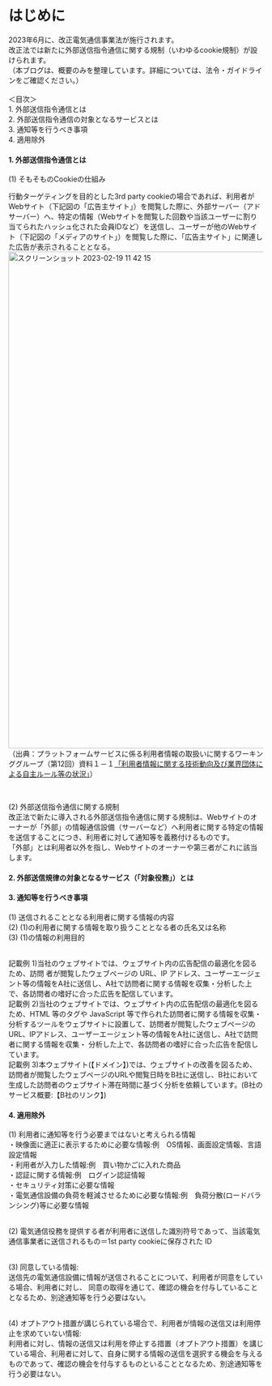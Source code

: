 # はじめに
2023年6月に、改正電気通信事業法が施行されます。<br>
改正法では新たに外部送信指令通信に関する規制（いわゆるcookie規制）が設けられます。<br>
（本ブログは、概要のみを整理しています。詳細については、法令・ガイドラインをご確認ください。）<br>
<br>
＜目次＞
<br>1. 外部送信指令通信とは
<br>2. 外部送信指令通信の対象となるサービスとは
<br>3. 通知等を行うべき事項
<br>4. 適用除外


#### 1. 外部送信指令通信とは
(1) そもそものCookieの仕組み<br>

行動ターゲティングを目的とした3rd party cookieの場合であれば、利用者がWebサイト（下記図の「広告主サイト」）を閲覧した際に、外部サーバー（アドサーバー）へ、特定の情報（Webサイトを閲覧した回数や当該ユーザーに割り当てられたハッシュ化された会員IDなど）を送信し、ユーザーが他のWebサイト（下記図の「メディアのサイト」）を閲覧した際に、「広告主サイト」に関連した広告が表示されることとなる。
<img width="981" alt="スクリーンショット 2023-02-19 11 42 15" src="https://user-images.githubusercontent.com/32214011/219909297-81d15c9f-63d6-4d9a-851c-d18b15c13e64.png">
（出典：プラットフォームサービスに係る利用者情報の取扱いに関するワーキンググループ（第12回）資料１－１[「利用者情報に関する技術動向及び業界団体による自主ルール等の状況」](https://www.soumu.go.jp/main_content/000811618.pdf)）

<br>



(2) 外部送信指令通信に関する規制
<br>
改正法で新たに導入される外部送信指令通信に関する規制は、Webサイトのオーナーが「外部」の情報通信設備（サーバーなど）へ利用者に関する特定の情報を送信することにつき、利用者に対して通知等を義務付けるものです。
<br>
「外部」とは利用者以外を指し、Webサイトのオーナーや第三者がこれに該当します。


#### 2. 外部送信規律の対象となるサービス（「対象役務」）とは


#### 3. 通知等を行うべき事項
(1) 送信されることとなる利用者に関する情報の内容<br>
(2) (1)の利用者に関する情報を取り扱うこととなる者の氏名又は名称<br>
(3) (1)の情報の利用目的<br>
<br>

記載例 1)当社のウェブサイトでは、ウェブサイト内の広告配信の最適化を図るため、訪問 者が閲覧したウェブページの URL、IP アドレス、ユーザーエージェント等の情報をA社に送信し、A社で訪問者に関する情報を収集・分析した上で、各訪問者の嗜好に合った広告を配信しています。
<br>
記載例 2)当社のウェブサイトでは、ウェブサイト内の広告配信の最適化を図るため、HTML 等のタグや JavaScript 等で作られた訪問者に関する情報を収集・分析するツールをウェブサイトに設置して、訪問者が閲覧したウェブページのURL、IPアドレス、ユーザーエージェント等の情報をA社に送信し、A社で訪問者に関する情報を収集・ 分析した上で、各訪問者の嗜好に合った広告を配信しています。
<br>
記載例 3)本ウェブサイト(【ドメイン】)では、ウェブサイトの改善を図るため、 訪問者が閲覧したウェブページのURLや閲覧日時をB社に送信し、B社において生成した訪問者のウェブサイト滞在時間に基づく分析を依頼しています。(B社のサービス概要:【B社のリンク】)
<br>


#### 4. 適用除外
(1) 利用者に通知等を行う必要まではないと考えられる情報
<br>・映像面に適正に表示するために必要な情報:例　OS情報、画面設定情報、言語設定情報
<br>・利用者が入力した情報:例　買い物かごに入れた商品
<br>・認証に関する情報:例　ログイン認証情報
<br>・セキュリティ対策に必要な情報
<br>・電気通信設備の負荷を軽減させるために必要な情報:例　負荷分散(ロードバランシング)等に必要な情報
<br>
<br>

(2) 電気通信役務を提供する者が利用者に送信した識別符号であって、当該電気通信事業者に送信されるもの＝1st party cookieに保存された ID
<br>
<br>

(3) 同意している情報:<br>
送信先の電気通信設備に情報が送信されることについて、利用者が同意をしている場合、利用者に対し、 同意の取得を通じて、確認の機会を付与していることとなるため、別途通知等を行う必要はない。
<br>
<br>

(4) オプトアウト措置が講じられている場合で、利用者が情報の送信又は利用停止を求めていない情報:<br>
利用者に対し、情報の送信又は利用を停止する措置（オプトアウト措置）を講じている場合、利用者に対して、自身に関する情報の送信を選択する機会を与えるものであって、確認の機会を付与するものといることとなるため、別途通知等を行う必要はない。





